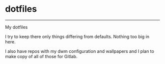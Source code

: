 # dotfiles
---
My dotfiles

I try to keep there only things differing from defaults. Nothing too big in here.

I also have repos with my dwm configuration and wallpapers and I plan to make copy of all of those for Gitlab.
